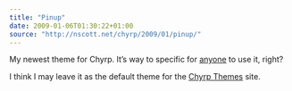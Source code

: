 ```yaml
---
title: "Pinup"
date: 2009-01-06T01:30:22+01:00
source: "http://nscott.net/chyrp/2009/01/pinup/"
---
```


My newest theme for Chyrp. It’s way to specific for [anyone](http://chyrp.net/extend/view/116) to use it, right?

I think I may leave it as the default theme for the [Chyrp Themes](http://nscott.net/chyrp/) site.
